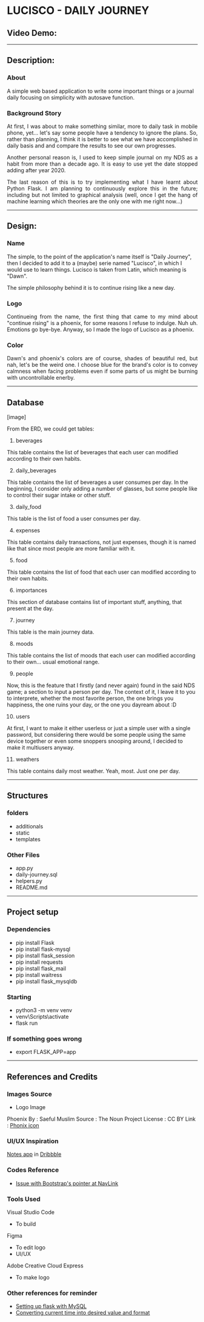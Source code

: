 # LUCISCO - DAILY JOURNEY

## Video Demo: <URL HERE>

---

## Description:

### About

<div ctyle="text-align: justify">

A simple web based application to write some important things or a journal daily focusing on simplicity with autosave function.

</div>

### Background Story

<div style="text-align: justify">

At first, I was about to make something similar, more to daily task in mobile phone, yet... let's say some people have a tendency to ignore the plans. So, rather than planning, I think it is better to see what we have accomplished in daily basis and and compare the results to see our own progresses.

Another personal reason is, I used to keep simple journal on my NDS as a habit from more than a decade ago. It is easy to use yet the date stopped adding after year 2020.

The last reason of this is to try implementing what I have learnt about Python Flask. I am planning to continuously explore this in the future; including but not limited to graphical analysis (well, once I get the hang of machine learning which theories are the only one with me right now...)

</div>

---

## Design:

### Name

The simple, to the point of the application's name itself is "Daily Journey", then I decided to add it to a (maybe) serie named "Lucisco", in which I would use to learn things. Lucisco is taken from Latin, which meaning is "Dawn".

>

The simple philosophy behind it is to continue rising like a new day.

### Logo

<div style="text-align: justify">

Continueing from the name, the first thing that came to my mind about "continue rising" is a phoenix, for some reasons I refuse to indulge. Nuh uh. Emotions go bye-bye. Anyway, so I made the logo of Lucisco as a phoenix.

</div>

### Color

<div style="text-align: justify">

Dawn's and phoenix's colors are of course, shades of beautiful red, but nah, let's be the weird one. I choose blue for the brand's color is to convey calmness when facing problems even if some parts of us might be burning with uncontrollable enerby.

</div>

---

## Database

[image]

From the ERD, we could get tables:

1. beverages

This table contains the list of beverages that each user can modified according to their own habits.

2. daily_beverages

This table contains the list of beverages a user consumes per day. In the beginning, I consider only adding a number of glasses, but some people like to control their sugar intake or other stuff.

3. daily_food

This table is the list of food a user consumes per day.

4. expenses

This table contains daily transactions, not just expenses, though it is named like that since most people are more familiar with it.

5. food

This table contains the list of food that each user can modified according to their own habits.

6. importances

This section of database contains list of important stuff, anything, that present at the day.

7. journey

This table is the main journey data.

8. moods

This table contains the list of moods that each user can modified according to their own... usual emotional range.

9. people

Now, this is the feature that I firstly (and never again) found in the said NDS game; a section to input a person per day. The context of it, I leave it to you to interprete, whether the most favorite person, the one brings you happiness, the one ruins your day, or the one you dayream about :D

10. users

At first, I want to make it either userless or just a simple user with a single password, but considering there would be some people using the same device together or even some snoppers snooping around, I decided to make it multiusers anyway.

11. weathers

This table contains daily most weather. Yeah, most. Just one per day.

---

## Structures

### folders

- additionals
- static
- templates

### Other Files

- app.py
- daily-journey.sql
- helpers.py
- README.md

---

## Project setup

### Dependencies

- pip install Flask
- pip install flask-mysql
- pip install flask_session
- pip install requests
- pip install flask_mail
- pip install waitress
- pip install flask_mysqldb

### Starting

- python3 -m venv venv
- venv\Scripts\activate
- flask run

### If something goes wrong

- export FLASK_APP=app

---

## References and Credits

### Images Source

- Logo Image

Phoenix
By		: Saeful Muslim
Source	: The Noun Project
License	: CC BY
Link    : <a href="https://thenounproject.com/icon/phoenix-2266436/">Phonix icon</a>

### UI/UX Inspiration

<a href="https://dribbble.com/tags/notes_app">Notes app</a> in <a href="https://dribbble.com">Dribbble</a>

### Codes Reference

- [Issue with Bootstrap's pointer at NavLink](https://github.com/reactstrap/reactstrap/issues/450)

### Tools Used

Visual Studio Code

- To build

Figma

- To edit logo
- UI/UX

Adobe Creative Cloud Express

- To make logo

### Other references for reminder

- <a href="https://flask-mysql.readthedocs.io/en/stable/">Setting up flask with MySQL</a>
- <a href="https://tableplus.com/blog/2018/09/ms-sql-server-how-to-get-date-only-from-datetime-value.html">Converting current time into desired value and format</a>
